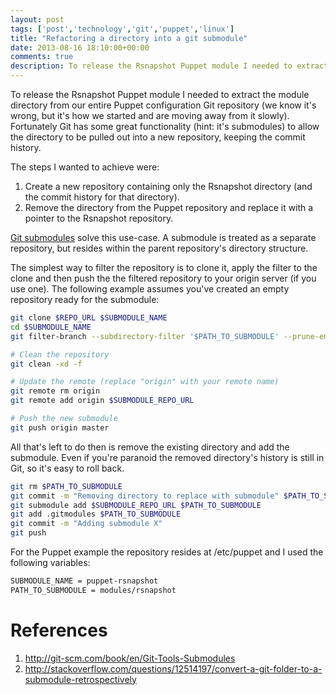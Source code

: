 ```yaml
---
layout: post
tags: ['post','technology','git','puppet','linux']
title: "Refactoring a directory into a git submodule"
date: 2013-08-16 18:10:00+00:00
comments: true
description: To release the Rsnapshot Puppet module I needed to extract the module directory from our entire Puppet configuration Git repository
---
```

To release the Rsnapshot Puppet module I needed to extract the module directory from our entire Puppet configuration Git repository (we know it's wrong, but it's how we started and are moving away from it slowly). Fortunately Git has some great functionality (hint: it's submodules) to allow the directory to be pulled out into a new repository, keeping the commit history. 

The steps I wanted to achieve were:

1. Create a new repository containing only the Rsnapshot directory (and the commit history for that directory).
2. Remove the directory from the Puppet repository and replace it with a pointer to the Rsnapshot repository.

[Git submodules](http://git-scm.com/book/en/Git-Tools-Submodules) solve this use-case. A submodule is treated as a separate repository, but resides within the parent repository's directory structure. 

The simplest way to filter the repository is to clone it, apply the filter to the clone and then push the the filtered repository to your origin server (if you use one). The following example assumes you've created an empty repository ready for the submodule:

``` bash
git clone $REPO_URL $SUBMODULE_NAME
cd $SUBMODULE_NAME
git filter-branch --subdirectory-filter '$PATH_TO_SUBMODULE' --prune-empty -- --all

# Clean the repository
git clean -xd -f

# Update the remote (replace "origin" with your remote name)
git remote rm origin
git remote add origin $SUBMODULE_REPO_URL

# Push the new submodule
git push origin master
```

All that's left to do then is remove the existing directory and add the submodule. Even if you're paranoid the removed directory's history is still in Git, so it's easy to roll back.

``` bash
git rm $PATH_TO_SUBMODULE
git commit -m "Removing directory to replace with submodule" $PATH_TO_SUBMODULE
git submodule add $SUBMODULE_REPO_URL $PATH_TO_SUBMODULE
git add .gitmodules $PATH_TO_SUBMODULE
git commit -m "Adding submodule X"
git push
```

For the Puppet example the repository resides at /etc/puppet and I used the following variables:

``` bash
SUBMODULE_NAME = puppet-rsnapshot
PATH_TO_SUBMODULE = modules/rsnapshot
```


# References

1. http://git-scm.com/book/en/Git-Tools-Submodules
2.  http://stackoverflow.com/questions/12514197/convert-a-git-folder-to-a-submodule-retrospectively
